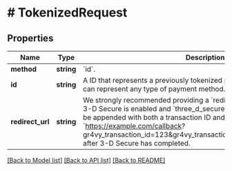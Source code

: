 # # TokenizedRequest

## Properties

Name | Type | Description | Notes
------------ | ------------- | ------------- | -------------
**method** | **string** | &#x60;id&#x60;. |
**id** | **string** | A ID that represents a previously tokenized payment method. This token can represent any type of payment method. |
**redirect_url** | **string** | We strongly recommended providing a &#x60;redirect_url&#x60; for stored cards when 3-D Secure is enabled and &#x60;three_d_secure_data&#x60; is not provided. This will be appended with both a transaction ID and status (e.g. &#x60;https://example.com/callback? gr4vy_transaction_id&#x3D;123&amp;gr4vy_transaction_status&#x3D;capture_succeeded&#x60;) after 3-D Secure has completed. | [optional]

[[Back to Model list]](../../README.md#models) [[Back to API list]](../../README.md#endpoints) [[Back to README]](../../README.md)
